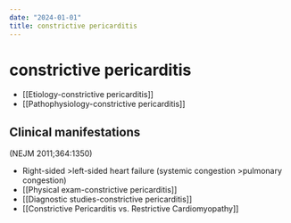 ```yaml
---
date: "2024-01-01"
title: constrictive pericarditis
---
```



# constrictive pericarditis

- [[Etiology-constrictive pericarditis]]
- [[Pathophysiology-constrictive pericarditis]]

## Clinical manifestations

(NEJM 2011;364:1350)

- Right-sided >left-sided heart failure (systemic congestion >pulmonary congestion)
- [[Physical exam-constrictive pericarditis]]
- [[Diagnostic studies-constrictive pericarditis]]
- [[Constrictive Pericarditis vs. Restrictive Cardiomyopathy]]
